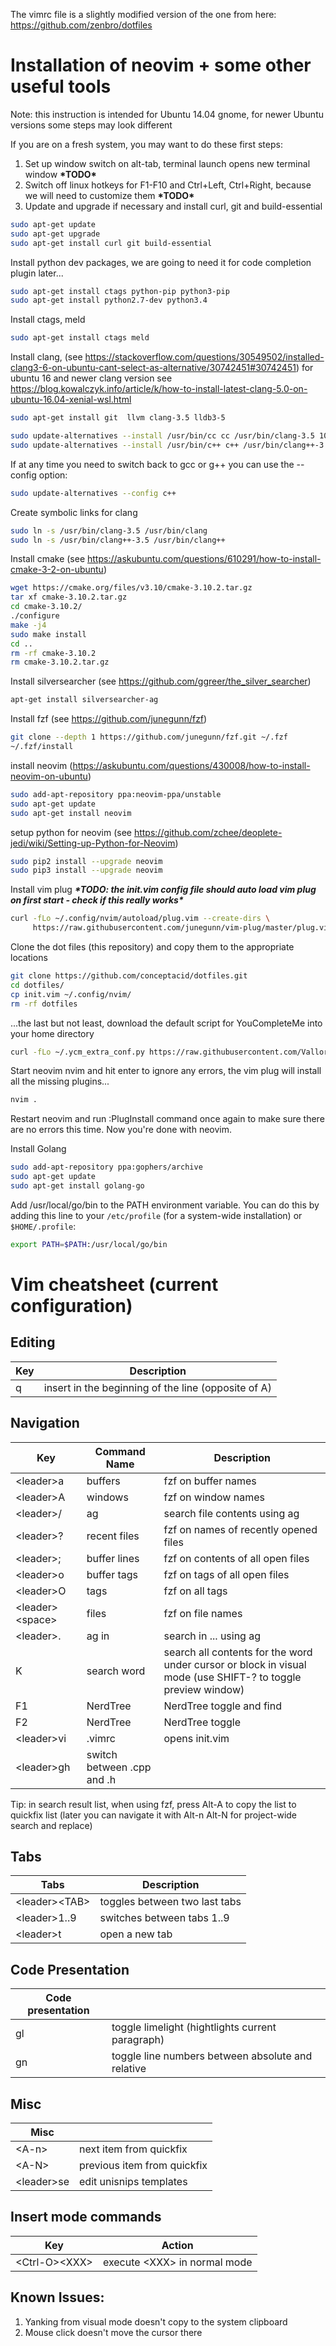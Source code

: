 The vimrc file is a slightly modified version of the one from here:
https://github.com/zenbro/dotfiles

# Installation of neovim + some other useful tools
Note: this instruction is intended for Ubuntu 14.04 gnome, for newer Ubuntu versions some steps may look different

If you are on a fresh system, you may want to do these first steps:
1) Set up window switch on alt-tab, terminal launch opens new terminal window **\*TODO\***
2) Switch off linux hotkeys for F1-F10 and Ctrl+Left, Ctrl+Right, because we will need to customize them **\*TODO\***
2) Update and upgrade if necessary and install curl, git and build-essential

```bash
sudo apt-get update
sudo apt-get upgrade
sudo apt-get install curl git build-essential
```

Install python dev packages, we are going to need it for code completion plugin later...
```bash
sudo apt-get install ctags python-pip python3-pip
sudo apt-get install python2.7-dev python3.4
```

Install ctags, meld
```bash
sudo apt-get install ctags meld
```

Install clang,
(see https://stackoverflow.com/questions/30549502/installed-clang3-6-on-ubuntu-cant-select-as-alternative/30742451#30742451)
for ubuntu 16 and newer clang version see
https://blog.kowalczyk.info/article/k/how-to-install-latest-clang-5.0-on-ubuntu-16.04-xenial-wsl.html

```bash
sudo apt-get install git  llvm clang-3.5 lldb3-5

sudo update-alternatives --install /usr/bin/cc cc /usr/bin/clang-3.5 100
sudo update-alternatives --install /usr/bin/c++ c++ /usr/bin/clang++-3.5 100
```

If at any time you need to switch back to gcc or g++ you can use the --config option:

```bash
sudo update-alternatives --config c++
```

Create symbolic links for clang

```bash
sudo ln -s /usr/bin/clang-3.5 /usr/bin/clang
sudo ln -s /usr/bin/clang++-3.5 /usr/bin/clang++
```

Install cmake (see https://askubuntu.com/questions/610291/how-to-install-cmake-3-2-on-ubuntu)


```bash
wget https://cmake.org/files/v3.10/cmake-3.10.2.tar.gz
tar xf cmake-3.10.2.tar.gz
cd cmake-3.10.2/
./configure
make -j4
sudo make install
cd ..
rm -rf cmake-3.10.2
rm cmake-3.10.2.tar.gz
```

Install silversearcher (see https://github.com/ggreer/the_silver_searcher)

```bash
apt-get install silversearcher-ag
```

Install fzf (see https://github.com/junegunn/fzf)

```bash
git clone --depth 1 https://github.com/junegunn/fzf.git ~/.fzf
~/.fzf/install
```

install neovim (https://askubuntu.com/questions/430008/how-to-install-neovim-on-ubuntu)

```bash
sudo add-apt-repository ppa:neovim-ppa/unstable
sudo apt-get update
sudo apt-get install neovim
```

setup python for neovim (see https://github.com/zchee/deoplete-jedi/wiki/Setting-up-Python-for-Neovim)
```bash
sudo pip2 install --upgrade neovim
sudo pip3 install --upgrade neovim
```

Install vim plug ***\*TODO: the init.vim config file should auto load vim plug on first start - check if this really works\****
```bash
curl -fLo ~/.config/nvim/autoload/plug.vim --create-dirs \
     https://raw.githubusercontent.com/junegunn/vim-plug/master/plug.vim
```

Clone the dot files (this repository) and copy them to the appropriate locations
```bash
git clone https://github.com/conceptacid/dotfiles.git
cd dotfiles/
cp init.vim ~/.config/nvim/
rm -rf dotfiles
```
...the last but not least, download the default script for YouCompleteMe into your home directory
```bash
curl -fLo ~/.ycm_extra_conf.py https://raw.githubusercontent.com/Valloric/ycmd/master/cpp/ycm/.ycm_extra_conf.py
```

Start neovim nvim and hit enter to ignore any errors, the vim plug will install all the missing plugins...
```bash
nvim .
```

Restart neovim and run :PlugInstall command once again to make sure there are no errors this time.
Now you're done with neovim. 


Install Golang
```bash
sudo add-apt-repository ppa:gophers/archive
sudo apt-get update
sudo apt-get install golang-go
```

Add /usr/local/go/bin to the PATH environment variable. You can do this by adding this line to your `/etc/profile`
(for a system-wide installation) or `$HOME/.profile`:
```bash
export PATH=$PATH:/usr/local/go/bin
```


# Vim cheatsheet (current configuration)
## Editing

| Key   |  Description |
| ----------|---------------------|
|q         | insert in the beginning of the line (opposite of A) |

## Navigation
| Key   | Command Name |  Description |
| ----------------  | ----------------------- |------------------------------|
|\<leader>a         |buffers | fzf on buffer names |
|\<leader>A         |windows | fzf on window names |
|\<leader>/         |ag | search file contents using ag
|\<leader>?         |recent files | fzf on names of recently opened files |
|\<leader>;         |buffer lines | fzf on contents of all open files |
|\<leader>o         |buffer tags | fzf on tags of all open files |
|\<leader>O         |tags | fzf on all tags |
|\<leader>\<space>  |files | fzf on file names |
|\<leader>.         |ag in| search in ... using ag |
|K                  |search word| search all contents for the word under cursor or block in visual mode (use SHIFT-? to toggle preview window) |
|F1                |NerdTree | NerdTree toggle and find |
|F2                |NerdTree | NerdTree toggle |
|\<leader>vi         |.vimrc | opens init.vim |
|\<leader>gh       | switch between .cpp and .h |

Tip: in search result list, when using fzf, press Alt-A to copy the list to quickfix list (later you can navigate it with Alt-n Alt-N for project-wide search and replace)

## Tabs
| Tabs    |  Description|
| ----------------  | --------------------|
|\<leader>\<TAB> |  toggles between two last tabs |
|\<leader>1..9 | switches between tabs 1..9 |
|\<leader>t    | open a new tab |     

## Code Presentation
| Code presentation |  |
| ----------------- | ------------- |
| gl                | toggle limelight (hightlights current paragraph) |
| gn                | toggle line numbers between absolute and relative |

## Misc
| Misc | |
| --------------- | ------------------- |
|\<A-n>           | next item from quickfix |
|\<A-N>           | previous item from quickfix |
|\<leader>se      | edit unisnips templates   |

## Insert mode commands
| Key | Action |
| ---- | ------ |
|\<Ctrl-O>\<XXX> | execute \<XXX> in normal mode |

## Known Issues:
1) Yanking from visual mode doesn't copy to the system clipboard
2) Mouse click doesn't move the cursor there
